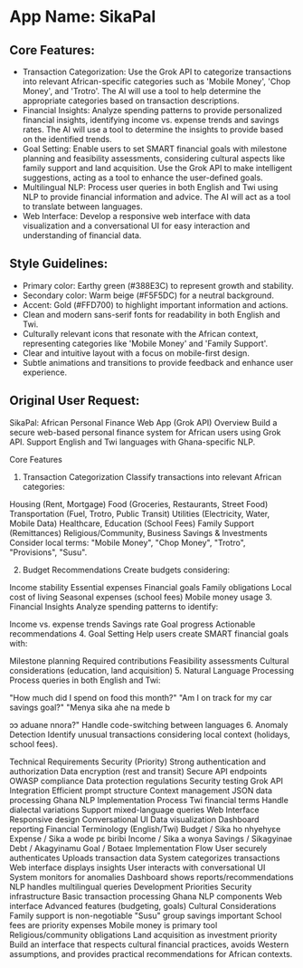 # **App Name**: SikaPal

## Core Features:

- Transaction Categorization: Use the Grok API to categorize transactions into relevant African-specific categories such as 'Mobile Money', 'Chop Money', and 'Trotro'.  The AI will use a tool to help determine the appropriate categories based on transaction descriptions.
- Financial Insights: Analyze spending patterns to provide personalized financial insights, identifying income vs. expense trends and savings rates. The AI will use a tool to determine the insights to provide based on the identified trends.
- Goal Setting: Enable users to set SMART financial goals with milestone planning and feasibility assessments, considering cultural aspects like family support and land acquisition. Use the Grok API to make intelligent suggestions, acting as a tool to enhance the user-defined goals.
- Multilingual NLP: Process user queries in both English and Twi using NLP to provide financial information and advice.  The AI will act as a tool to translate between languages.
- Web Interface: Develop a responsive web interface with data visualization and a conversational UI for easy interaction and understanding of financial data.

## Style Guidelines:

- Primary color: Earthy green (#388E3C) to represent growth and stability.
- Secondary color: Warm beige (#F5F5DC) for a neutral background.
- Accent: Gold (#FFD700) to highlight important information and actions.
- Clean and modern sans-serif fonts for readability in both English and Twi.
- Culturally relevant icons that resonate with the African context, representing categories like 'Mobile Money' and 'Family Support'.
- Clear and intuitive layout with a focus on mobile-first design.
- Subtle animations and transitions to provide feedback and enhance user experience.

## Original User Request:
SikaPal: African Personal Finance Web App (Grok API)
Overview
Build a secure web-based personal finance system for African users using Grok API. Support English and Twi languages with Ghana-specific NLP.

Core Features
1. Transaction Categorization
Classify transactions into relevant African categories:

Housing (Rent, Mortgage)
Food (Groceries, Restaurants, Street Food)
Transportation (Fuel, Trotro, Public Transit)
Utilities (Electricity, Water, Mobile Data)
Healthcare, Education (School Fees)
Family Support (Remittances)
Religious/Community, Business
Savings & Investments
Consider local terms: "Mobile Money", "Chop Money", "Trotro", "Provisions", "Susu".

2. Budget Recommendations
Create budgets considering:

Income stability
Essential expenses
Financial goals
Family obligations
Local cost of living
Seasonal expenses (school fees)
Mobile money usage
3. Financial Insights
Analyze spending patterns to identify:

Income vs. expense trends
Savings rate
Goal progress
Actionable recommendations
4. Goal Setting
Help users create SMART financial goals with:

Milestone planning
Required contributions
Feasibility assessments
Cultural considerations (education, land acquisition)
5. Natural Language Processing
Process queries in both English and Twi:

"How much did I spend on food this month?"
"Am I on track for my car savings goal?"
"Menya sika ahe na mede b

ↄↄ aduane nnora?"
Handle code-switching between languages
6. Anomaly Detection
Identify unusual transactions considering local context (holidays, school fees).

Technical Requirements
Security (Priority)
Strong authentication and authorization
Data encryption (rest and transit)
Secure API endpoints
OWASP compliance
Data protection regulations
Security testing
Grok API Integration
Efficient prompt structure
Context management
JSON data processing
Ghana NLP Implementation
Process Twi financial terms
Handle dialectal variations
Support mixed-language queries
Web Interface
Responsive design
Conversational UI
Data visualization
Dashboard reporting
Financial Terminology (English/Twi)
Budget / Sika ho nhyehyɛe
Expense / Sika a wode pɛ biribi
Income / Sika a wonya
Savings / Sikagyinae
Debt / Akagyinamu
Goal / Botaeɛ
Implementation Flow
User securely authenticates
Uploads transaction data
System categorizes transactions
Web interface displays insights
User interacts with conversational UI
System monitors for anomalies
Dashboard shows reports/recommendations
NLP handles multilingual queries
Development Priorities
Security infrastructure
Basic transaction processing
Ghana NLP components
Web interface
Advanced features (budgeting, goals)
Cultural Considerations
Family support is non-negotiable
"Susu" group savings important
School fees are priority expenses
Mobile money is primary tool
Religious/community obligations
Land acquisition as investment priority
Build an interface that respects cultural financial practices, avoids Western assumptions, and provides practical recommendations for African contexts.
  
  